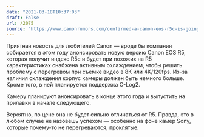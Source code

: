 ```yaml
---
date: "2021-03-18T10:37:03"
draft: False
url: /2075
source: "https://www.canonrumors.com/confirmed-a-canon-eos-r5c-is-going-to-be-announced-this-year-cr3/"
---
```


Приятная новость для любителей Canon — вроде бы компания собирается в этом году анонсировать новую версию Canon EOS R5, которая получит индекс R5c и будет при похожих на R5 характеристиках снабжена активным охлаждением, чтобы решить проблему с перегревом при съемке видео в 8K или 4K/120fps. Из-за наличия охлаждения корпус камеры должен быть немного больше. Кроме того, в ней планируется поддержка C-Log2.

Камеру планируют анонсировать в конце этого года и выпустить на прилавки в начале следующего.

Вероятно, по цене она не будет сильно отличаться от R5. Правда, это в любом случае не назовешь успехом — особенно на фоне камер Sony, которые почему-то не перегреваются, проклятые.
